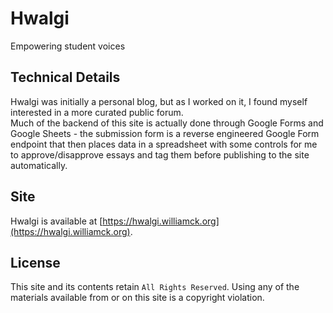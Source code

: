 # Hwalgi
Empowering student voices
## Technical Details
Hwalgi was initially a personal blog, but as I worked on it, I found myself interested in a more curated public forum.  
Much of the backend of this site is actually done through Google Forms and Google Sheets - the submission form is a reverse engineered Google Form endpoint that then places data in a spreadsheet with some controls for me to approve/disapprove essays and tag them before publishing to the site automatically.  
## Site
Hwalgi is available at [https://hwalgi.williamck.org](https://hwalgi.williamck.org).
## License
This site and its contents retain `All Rights Reserved`. Using any of the materials available from or on this site is a copyright violation.